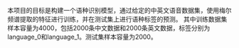 本项⽬的⽬标是构建⼀个语种识别模型，通过给定的中英⽂语⾳数据集，使⽤梅尔频谱提取的特征进⾏训练，并在测试集上进⾏语种标签的预测。
其中训练数据集样本容量为4000，包括2000条中⽂数据和2000条英⽂数据，标签分别为language_0和language_1。测试集样本容量为2000。
